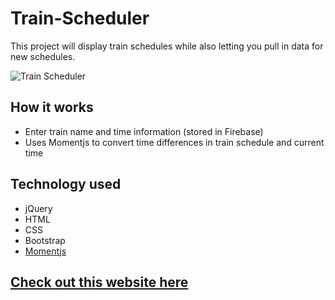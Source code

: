 # Train-Scheduler
This project will display train schedules while also letting you pull in data for new schedules.

![Train Scheduler](https://media.giphy.com/media/xThtaic3UcPSgS4zC0/giphy.gif)

## How it works

- Enter train name and time information (stored in Firebase)
- Uses Momentjs to convert time differences in train schedule and current time

## Technology used

- jQuery
- HTML
- CSS
- Bootstrap
- [Momentjs](https://momentjs.com/)

## [Check out this website here](https://blaws006.github.io/train-scheduler/)
